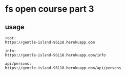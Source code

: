 # fs open course part 3

## usage

```shell
root:
https://gentle-island-96118.herokuapp.com

info:
https://gentle-island-96118.herokuapp.com/info

api/persons:
https://gentle-island-96118.herokuapp.com/api/persons
```